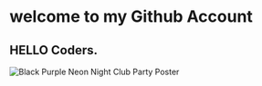 # welcome to my Github Account
## HELLO Coders.
![Black Purple Neon Night Club Party Poster](https://github.com/user-attachments/assets/deeb0ba5-f98f-4e03-a6b4-88efb4f0eb8a)
